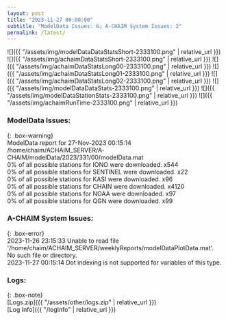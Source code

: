 ```yaml
---
layout: post
title: "2023-11-27 00:00:00"
subtitle: "ModelData Issues: 6; A-CHAIM System Issues: 2"
permalink: /latest/
---
```


![]({{ "/assets/img/modelDataDataStatsShort-2333100.png" | relative_url }})
![]({{ "/assets/img/achaimDataStatsShort-2333100.png" | relative_url }})
![]({{ "/assets/img/achaimDataStatsLong00-2333100.png" | relative_url }})
![]({{ "/assets/img/achaimDataStatsLong01-2333100.png" | relative_url }})
![]({{ "/assets/img/achaimDataStatsLong02-2333100.png" | relative_url }})
![]({{ "/assets/img/modelDataDataStats-2333100.png" | relative_url }})
![]({{ "/assets/img/modelDataStationStats-2333100.png" | relative_url }})
![]({{ "/assets/img/achaimRunTime-2333100.png" | relative_url }})


### ModelData Issues:  
  
{: .box-warning}  
 ModelData report for 27-Nov-2023 00:15:14   
 /home/chaim/ACHAIM_SERVER/A-CHAIM/modelData/2023/331/00/modelData.mat   
 0% of all possible stations for IONO were downloaded. x544   
 0% of all possible stations for SENTINEL were downloaded. x22   
 0% of all possible stations for KASI were downloaded. x96   
 0% of all possible stations for CHAIN were downloaded. x4120   
 0% of all possible stations for NOAA were downloaded. x97   
 0% of all possible stations for QGN were downloaded. x99   
  
### A-CHAIM System Issues:  
  
{: .box-error}  
2023-11-26 23:15:33 Unable to read file '/home/chaim/ACHAIM_SERVER/weeklyReports/modelDataPlotData.mat'. No such file or directory.  
2023-11-27 00:15:14 Dot indexing is not supported for variables of this type.  

### Logs:  
  
{: .box-note}  
[Logs.zip]({{ "/assets/other/logs.zip" | relative_url }})  
[Log Info]({{ "/logInfo" | relative_url }})  
